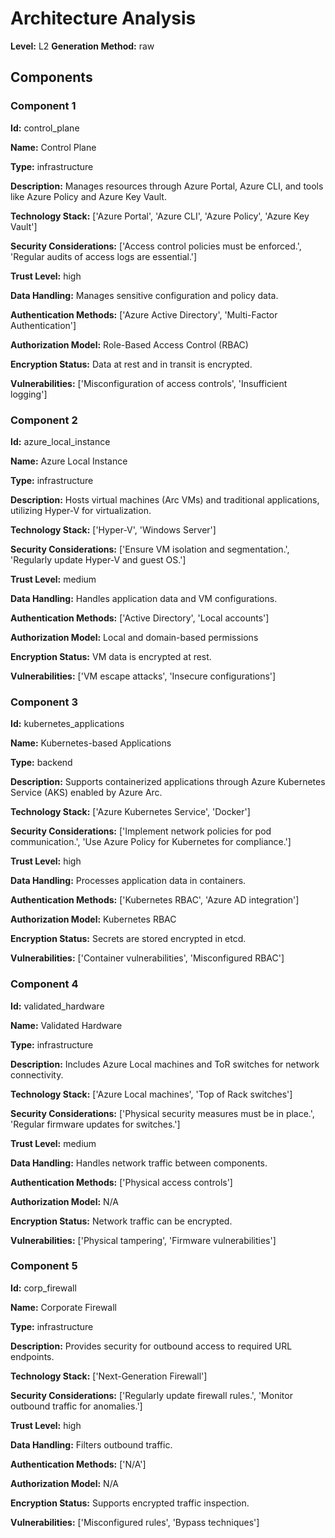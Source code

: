 # Architecture Analysis

**Level:** L2
**Generation Method:** raw

## Components

### Component 1

**Id:** control_plane

**Name:** Control Plane

**Type:** infrastructure

**Description:** Manages resources through Azure Portal, Azure CLI, and tools like Azure Policy and Azure Key Vault.

**Technology Stack:** ['Azure Portal', 'Azure CLI', 'Azure Policy', 'Azure Key Vault']

**Security Considerations:** ['Access control policies must be enforced.', 'Regular audits of access logs are essential.']

**Trust Level:** high

**Data Handling:** Manages sensitive configuration and policy data.

**Authentication Methods:** ['Azure Active Directory', 'Multi-Factor Authentication']

**Authorization Model:** Role-Based Access Control (RBAC)

**Encryption Status:** Data at rest and in transit is encrypted.

**Vulnerabilities:** ['Misconfiguration of access controls', 'Insufficient logging']

### Component 2

**Id:** azure_local_instance

**Name:** Azure Local Instance

**Type:** infrastructure

**Description:** Hosts virtual machines (Arc VMs) and traditional applications, utilizing Hyper-V for virtualization.

**Technology Stack:** ['Hyper-V', 'Windows Server']

**Security Considerations:** ['Ensure VM isolation and segmentation.', 'Regularly update Hyper-V and guest OS.']

**Trust Level:** medium

**Data Handling:** Handles application data and VM configurations.

**Authentication Methods:** ['Active Directory', 'Local accounts']

**Authorization Model:** Local and domain-based permissions

**Encryption Status:** VM data is encrypted at rest.

**Vulnerabilities:** ['VM escape attacks', 'Insecure configurations']

### Component 3

**Id:** kubernetes_applications

**Name:** Kubernetes-based Applications

**Type:** backend

**Description:** Supports containerized applications through Azure Kubernetes Service (AKS) enabled by Azure Arc.

**Technology Stack:** ['Azure Kubernetes Service', 'Docker']

**Security Considerations:** ['Implement network policies for pod communication.', 'Use Azure Policy for Kubernetes for compliance.']

**Trust Level:** high

**Data Handling:** Processes application data in containers.

**Authentication Methods:** ['Kubernetes RBAC', 'Azure AD integration']

**Authorization Model:** Kubernetes RBAC

**Encryption Status:** Secrets are stored encrypted in etcd.

**Vulnerabilities:** ['Container vulnerabilities', 'Misconfigured RBAC']

### Component 4

**Id:** validated_hardware

**Name:** Validated Hardware

**Type:** infrastructure

**Description:** Includes Azure Local machines and ToR switches for network connectivity.

**Technology Stack:** ['Azure Local machines', 'Top of Rack switches']

**Security Considerations:** ['Physical security measures must be in place.', 'Regular firmware updates for switches.']

**Trust Level:** medium

**Data Handling:** Handles network traffic between components.

**Authentication Methods:** ['Physical access controls']

**Authorization Model:** N/A

**Encryption Status:** Network traffic can be encrypted.

**Vulnerabilities:** ['Physical tampering', 'Firmware vulnerabilities']

### Component 5

**Id:** corp_firewall

**Name:** Corporate Firewall

**Type:** infrastructure

**Description:** Provides security for outbound access to required URL endpoints.

**Technology Stack:** ['Next-Generation Firewall']

**Security Considerations:** ['Regularly update firewall rules.', 'Monitor outbound traffic for anomalies.']

**Trust Level:** high

**Data Handling:** Filters outbound traffic.

**Authentication Methods:** ['N/A']

**Authorization Model:** N/A

**Encryption Status:** Supports encrypted traffic inspection.

**Vulnerabilities:** ['Misconfigured rules', 'Bypass techniques']

